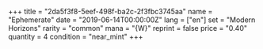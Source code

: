 +++
title = "2da5f3f8-5eef-498f-ba2c-2f3fbc3745aa"
name = "Ephemerate"
date = "2019-06-14T00:00:00Z"
lang = ["en"]
set = "Modern Horizons"
rarity = "common"
mana = "{W}"
reprint = false
price = "0.40"
quantity = 4
condition = "near_mint"
+++
